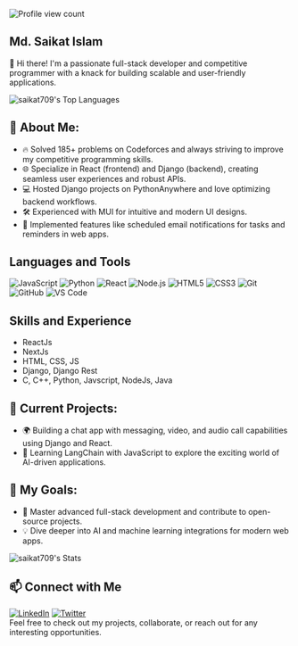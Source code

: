 ![Profile view count](https://komarev.com/ghpvc/?username=saikat709)
## Md. Saikat Islam
👋 Hi there! I'm a passionate full-stack developer and competitive programmer with a knack for building scalable and user-friendly applications.

![saikat709's Top Languages](https://github-readme-stats.vercel.app/api/top-langs/?username=saikat709&theme=cobalt&show_icons=true&hide_border=true&layout=compact)

## 🚀 About Me:
- 🔥 Solved 185+ problems on Codeforces and always striving to improve my competitive programming skills. <br>
- 🌐 Specialize in React (frontend) and Django (backend), creating seamless user experiences and robust APIs. <br>
- 💻 Hosted Django projects on PythonAnywhere and love optimizing backend workflows. <br>
- 🛠️ Experienced with MUI for intuitive and modern UI designs. <br>
- 📩 Implemented features like scheduled email notifications for tasks and reminders in web apps. <br>

## Languages and Tools

![JavaScript](https://img.shields.io/badge/-JavaScript-333333?style=flat&logo=javascript)
![Python](https://img.shields.io/badge/-Python-333333?style=flat&logo=python)
![React](https://img.shields.io/badge/-React-333333?style=flat&logo=react)
![Node.js](https://img.shields.io/badge/-Node.js-333333?style=flat&logo=node.js)
![HTML5](https://img.shields.io/badge/-HTML5-333333?style=flat&logo=html5)
![CSS3](https://img.shields.io/badge/-CSS3-333333?style=flat&logo=css3)
![Git](https://img.shields.io/badge/-Git-333333?style=flat&logo=git)
![GitHub](https://img.shields.io/badge/-GitHub-333333?style=flat&logo=github)
![VS Code](https://img.shields.io/badge/-VS%20Code-333333?style=flat&logo=visual-studio-code)


## Skills and Experience
  - ReactJs
  - NextJs
  - HTML, CSS, JS
  - Django, Django Rest
  - C, C++, Python, Javscript, NodeJs, Java
  
## 🌟 Current Projects:
- 🌍 Building a chat app with messaging, video, and audio call capabilities using Django and React.
- 🧠 Learning LangChain with JavaScript to explore the exciting world of AI-driven applications.

## 🎯 My Goals:
-  🔗 Master advanced full-stack development and contribute to open-source projects.
- 💡 Dive deeper into AI and machine learning integrations for modern web apps.


![saikat709's Stats](https://github-readme-stats.vercel.app/api?username=saikat709&theme=cobalt&show_icons=true&hide_border=true&count_private=true)

<!-- Let’s Connect!  -->
##  📫 Connect with Me
[![LinkedIn](https://img.shields.io/badge/-LinkedIn-333333?style=flat&logo=linkedin)](https://www.linkedin.com/in/saikat709)
[![Twitter](https://img.shields.io/badge/-Twitter-333333?style=flat&logo=twitter)](https://twitter.com/saikat709)
<br>
Feel free to check out my projects, collaborate, or reach out for any interesting opportunities.


<!--
**saikat709/saikat709** is a ✨ _special_ ✨ repository because its `README.md` (this file) appears on your GitHub profile.

Here are some ideas to get you started:

- 🔭 I’m currently working on ...
- 🌱 I’m currently learning ...
- 👯 I’m looking to collaborate on ...
- 🤔 I’m looking for help with ...
- 💬 Ask me about ...
- 📫 How to reach me: ...
- 😄 Pronouns: ...
- ⚡ Fun fact: ...
-->
